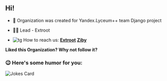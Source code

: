 
## Hi!

 - 🌱 Organization was created for Yandex.Lyceum++ team Django project

 - 👨‍💻 Lead - Extroot

 - ![tg](https://icons.iconarchive.com/icons/froyoshark/enkel/16/Telegram-icon.png)  How to reach us: [**Extroot**](t.me/extrott) [**Ziby**](t.me/Bomjgangster)

**Liked this Organization? Why not follow it?**

### 😉 Here's some humor for you:
![Jokes Card](https://readme-jokes.vercel.app/api?hideBorder)
